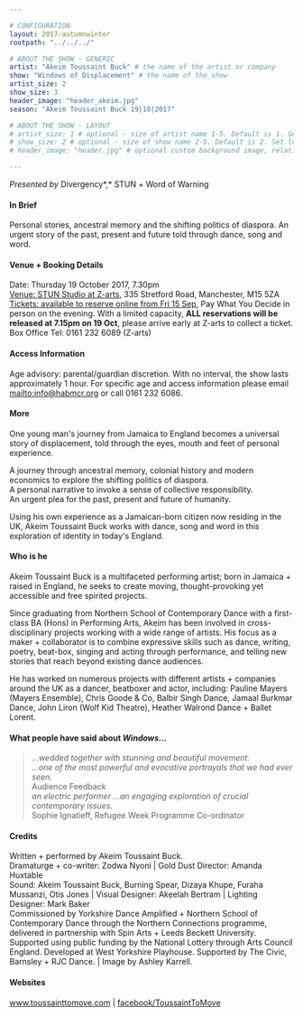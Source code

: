 ```yaml
---

# CONFIGURATION
layout: 2017-autumnwinter
rootpath: "../../../"

# ABOUT THE SHOW - GENERIC
artist: "Akeim Toussaint Buck" # the name of the artist or company
show: "Windows of Displacement" # the name of the show
artist_size: 2
show_size: 3
header_image: "header_akeim.jpg"
season: "Akeim Toussaint Buck 19|10|2017"

# ABOUT THE SHOW - LAYOUT
# artist_size: 1 # optional - size of artist name 1-5. Default is 1. Set longer names to lower values
# show_size: 2 # optional - size of show name 2-5. Default is 2. Set longer names to lower values
# header_image: "header.jpg" # optional custom background image, relative to current page

---
```

*Presented by* Divergency*,* STUN *+* Word of Warning      
           
#### In Brief     
Personal stories, ancestral memory and the shifting politics of diaspora. An urgent story of the past, present and future told through dance, song and word.            
          
#### Venue + Booking Details       
Date: Thursday 19 October 2017, 7.30pm              
<a href="http://www.z-arts.org/about-us/getting-here" target="_blank">Venue: STUN Studio at Z-arts</a>, 335 Stretford Road, Manchester, M15 5ZA          
<a href="http://z-arts.ticketsolve.com/shows/873578891/events/128081201" target="_blank">Tickets: available to reserve online from Fri 15 Sep</a>, Pay What You Decide in person on the evening. With a limited capacity, **ALL reservations will be released at 7.15pm on 19 Oct**, please arrive early at Z-arts to collect a ticket.           
Box Office Tel: 0161 232 6089 (Z-arts)        
              
#### Access Information          
Age advisory: parental/guardian discretion. With no interval, the show lasts approximately 1 hour. For specific age and access information please email <mailto:info@habmcr.org> or call 0161 232 6086.          
            
#### More            
One young man's journey from Jamaica to England becomes a universal story of displacement, told through the eyes, mouth and feet of personal experience.            
         
A journey through ancestral memory, colonial history and modern economics to explore the shifting politics of diaspora.<br>A personal narrative to invoke a sense of collective responsibility.<br>An urgent plea for the past, present and future of humanity.          
       
Using his own experience as a Jamaican-born citizen now residing in the UK, Akeim Toussaint Buck works with dance, song and word in this exploration of identity in today's England.             
         
#### Who is he        
Akeim Toussaint Buck is a multifaceted performing artist; born in Jamaica + raised in England, he seeks to create moving, thought-provoking yet accessible and free spirited projects.

Since graduating from Northern School of Contemporary Dance with a first-class BA (Hons) in Performing Arts, Akeim has been involved in cross-disciplinary projects working with a wide range of artists. His focus as a maker + collaborator is to combine expressive skills such as dance, writing, poetry, beat-box, singing and acting through performance, and telling new stories that reach beyond existing dance audiences.       
          
He has worked on numerous projects with different artists + companies around the UK as a dancer, beatboxer and actor, including: Pauline Mayers (Mayers Ensemble), Chris Goode & Co, Balbir Singh Dance, Jamaal Burkmar Dance, John Liron (Wolf Kid Theatre), Heather Walrond Dance + Ballet Lorent.      
       
#### What people have said about *Windows…*         
>*…wedded together with stunning and beautiful movement.<br>…one of the most powerful and evocative portrayals that we had ever seen.*<br>Audience Feedback             
>*an electric performer …an engaging exploration of crucial contemporary issues.*<br>Sophie Ignatieff, Refugee Week Programme Co-ordinator          
         
#### Credits        
Written + performed by Akeim Toussaint Buck.<br>Dramaturge + co-writer: Zodwa Nyoni | Gold Dust Director: Amanda Huxtable<br>Sound:
Akeim Toussaint Buck, Burning Spear, Dizaya Khupe, Furaha Mussanzi, Otis Jones | Visual Designer: Akeelah Bertram | Lighting Designer: Mark Baker<br>Commissioned by Yorkshire Dance Amplified + Northern School of Contemporary Dance through the Northern Connections programme, delivered in partnership with Spin Arts + Leeds Beckett University. Supported using public funding by the National Lottery through Arts Council England. Developed at West Yorkshire Playhouse. Supported by The Civic, Barnsley + RJC Dance. | Image by Ashley Karrell.        
          
#### Websites       
<a href="http://www.toussainttomove.com" target="_blank">www.toussainttomove.com</a> | <a href="http://www.facebook.com/ToussaintToMove" target="_blank">facebook/ToussaintToMove</a>
